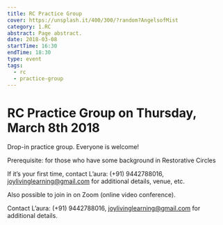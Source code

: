 ```yaml
---
title: RC Practice Group
cover: https://unsplash.it/400/300/?random?AngelsofMist
category: 1.RC
abstract: Page abstract.
date: 2018-03-08
startTime: 16:30
endTime: 18:30
type: event
tags:
  - rc
  - practice-group
---
```


# RC Practice Group on Thursday, March 8th 2018

Drop-in practice group. Everyone is welcome!

Prerequisite: for those who have some background in Restorative Circles

If it’s your first time, contact L’aura: (+91) 9442788016, joylivinglearning@gmail.com for additional details, venue, etc.

Also possible to join in on Zoom (online video conference).

Contact L’aura: (+91) 9442788016, joylivinglearning@gmail.com for additional details.
